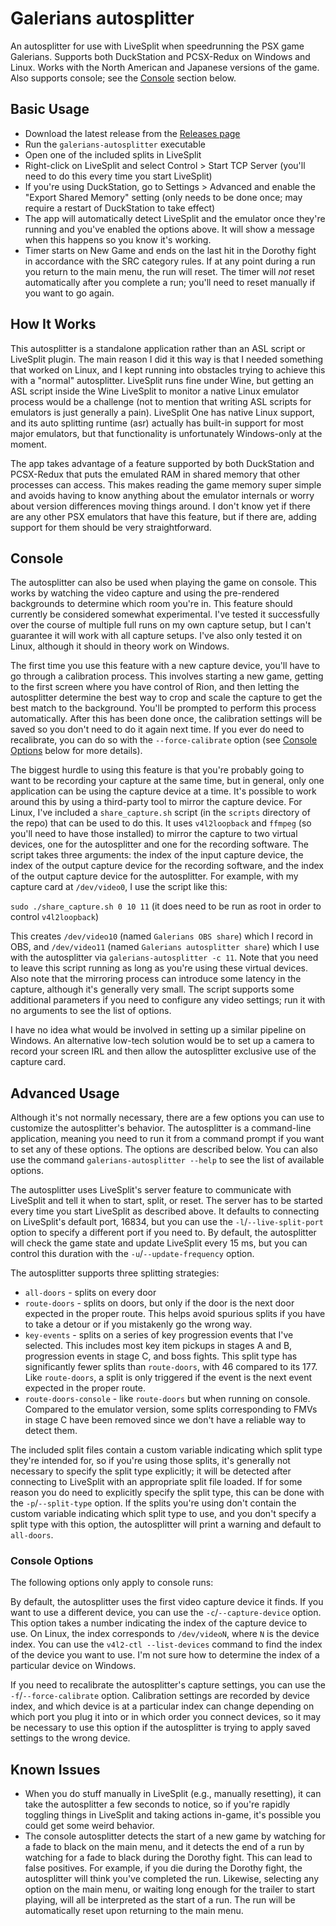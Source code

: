 # Galerians autosplitter

An autosplitter for use with LiveSplit when speedrunning the PSX game Galerians. Supports both DuckStation and 
PCSX-Redux on Windows and Linux. Works with the North American and Japanese versions of the game. Also supports console;
see the [Console](#Console) section below.

## Basic Usage

- Download the latest release from the [Releases page](https://github.com/descawed/galerians-autosplitter/releases)
- Run the `galerians-autosplitter` executable
- Open one of the included splits in LiveSplit
- Right-click on LiveSplit and select Control > Start TCP Server (you'll need to do this every time you start LiveSplit)
- If you're using DuckStation, go to Settings > Advanced and enable the "Export Shared Memory" setting (only needs to be
  done once; may require a restart of DuckStation to take effect)
- The app will automatically detect LiveSplit and the emulator once they're running and you've enabled the options
  above. It will show a message when this happens so you know it's working.
- Timer starts on New Game and ends on the last hit in the Dorothy fight in accordance with the SRC category rules.
  If at any point during a run you return to the main menu, the run will reset. The timer will *not* reset automatically
  after you complete a run; you'll need to reset manually if you want to go again.

## How It Works

This autosplitter is a standalone application rather than an ASL script or LiveSplit plugin. The main reason I did it
this way is that I needed something that worked on Linux, and I kept running into obstacles trying to achieve this
with a "normal" autosplitter. LiveSplit runs fine under Wine, but getting an ASL script inside the Wine LiveSplit to
monitor a native Linux emulator process would be a challenge (not to mention that writing ASL scripts for emulators is
just generally a pain). LiveSplit One has native Linux support, and its auto splitting runtime (asr) actually has
built-in support for most major emulators, but that functionality is unfortunately Windows-only at the moment.

The app takes advantage of a feature supported by both DuckStation and PCSX-Redux that puts the emulated RAM in shared
memory that other processes can access. This makes reading the game memory super simple and avoids having to know
anything about the emulator internals or worry about version differences moving things around. I don't know yet if there
are any other PSX emulators that have this feature, but if there are, adding support for them should be very
straightforward.

## Console

The autosplitter can also be used when playing the game on console. This works by watching the video capture and using
the pre-rendered backgrounds to determine which room you're in. This feature should currently be considered somewhat
experimental. I've tested it successfully over the course of multiple full runs on my own capture setup, but I can't
guarantee it will work with all capture setups. I've also only tested it on Linux, although it should in theory work on
Windows.

The first time you use this feature with a new capture device, you'll have to go through a calibration process. This
involves starting a new game, getting to the first screen where you have control of Rion, and then letting the
autosplitter determine the best way to crop and scale the capture to get the best match to the background. You'll be
prompted to perform this process automatically. After this has been done once, the calibration settings will be saved
so you don't need to do it again next time. If you ever do need to recalibrate, you can do so with the
`--force-calibrate` option (see [Console Options](#Console-Options) below for more details).

The biggest hurdle to using this feature is that you're probably going to want to be recording your capture at the same
time, but in general, only one application can be using the capture device at a time. It's possible to work around this
by using a third-party tool to mirror the capture device. For Linux, I've included a `share_capture.sh` script (in the
`scripts` directory of the repo) that can be used to do this. It uses `v4l2loopback` and `ffmpeg` (so you'll need to
have those installed) to mirror the capture to two virtual devices, one for the autosplitter and one for the recording
software. The script takes three arguments: the index of the input capture device, the index of the output capture
device for the recording software, and the index of the output capture device for the autosplitter. For example, with
my capture card at `/dev/video0`, I use the script like this:

`sudo ./share_capture.sh 0 10 11` (it does need to be run as root in order to control `v4l2loopback`)

This creates `/dev/video10` (named `Galerians OBS share`) which I record in OBS, and `/dev/video11` (named
`Galerians autosplitter share`) which I use with the autosplitter via `galerians-autosplitter -c 11`. Note that you need
to leave this script running as long as you're using these virtual devices. Also note that the mirroring process can
introduce some latency in the capture, although it's generally very small. The script supports some additional
parameters if you need to configure any video settings; run it with no arguments to see the list of options.

I have no idea what would be involved in setting up a similar pipeline on Windows. An alternative low-tech solution
would be to set up a camera to record your screen IRL and then allow the autosplitter exclusive use of the capture card.

## Advanced Usage

Although it's not normally necessary, there are a few options you can use to customize the autosplitter's behavior.
The autosplitter is a command-line application, meaning you need to run it from a command prompt if you want to set any
of these options. The options are described below. You can also use the command `galerians-autosplitter --help` to see
the list of available options.

The autosplitter uses LiveSplit's server feature to communicate with LiveSplit and tell it when to start, split, or
reset. The server has to be started every time you start LiveSplit as described above. It defaults to connecting on
LiveSplit's default port, 16834, but you can use the `-l`/`--live-split-port` option to specify a different port if you
need to. By default, the autosplitter will check the game state and update LiveSplit every 15 ms, but you can control
this duration with the `-u`/`--update-frequency` option.

The autosplitter supports three splitting strategies:

- `all-doors` - splits on every door
- `route-doors` - splits on doors, but only if the door is the next door expected in the proper route. This helps avoid
  spurious splits if you have to take a detour or if you mistakenly go the wrong way.
- `key-events` - splits on a series of key progression events that I've selected. This includes most key item pickups in
  stages A and B, progression events in stage C, and boss fights. This split type has significantly fewer splits than 
  `route-doors`, with 46 compared to its 177. Like `route-doors`, a split is only triggered if the event is the next
  event expected in the proper route.
- `route-doors-console` - like `route-doors` but when running on console. Compared to the emulator version, some splits
  corresponding to FMVs in stage C have been removed since we don't have a reliable way to detect them.

The included split files contain a custom variable indicating which split type they're intended for, so if you're using
those splits, it's generally not necessary to specify the split type explicitly; it will be detected after connecting to
LiveSplit with an appropriate split file loaded. If for some reason you do need to explicitly specify the split type,
this can be done with the `-p`/`--split-type` option. If the splits you're using don't contain the custom variable
indicating which split type to use, and you don't specify a split type with this option, the autosplitter will print a
warning and default to `all-doors`.

### Console Options

The following options only apply to console runs:

By default, the autosplitter uses the first video capture device it finds. If you want to use a different device, you
can use the `-c`/`--capture-device` option. This option takes a number indicating the index of the capture device to
use. On Linux, the index corresponds to `/dev/videoN`, where `N` is the device index. You can use the
`v4l2-ctl --list-devices` command to find the index of the device you want to use. I'm not sure how to determine the
index of a particular device on Windows.

If you need to recalibrate the autosplitter's capture settings, you can use the `-f`/`--force-calibrate` option.
Calibration settings are recorded by device index, and which device is at a particular index can change depending on
which port you plug it into or in which order you connect devices, so it may be necessary to use this option if the
autosplitter is trying to apply saved settings to the wrong device.

## Known Issues

- When you do stuff manually in LiveSplit (e.g., manually resetting), it can take the autosplitter a few seconds to
  notice, so if you're rapidly toggling things in LiveSplit and taking actions in-game, it's possible you could get
  some weird behavior.
- The console autosplitter detects the start of a new game by watching for a fade to black on the main menu, and it
  detects the end of a run by watching for a fade to black during the Dorothy fight. This can lead to false positives.
  For example, if you die during the Dorothy fight, the autosplitter will think you've completed the run. Likewise,
  selecting any option on the main menu, or waiting long enough for the trailer to start playing, will all be
  interpreted as the start of a run. The run will be automatically reset upon returning to the main menu.